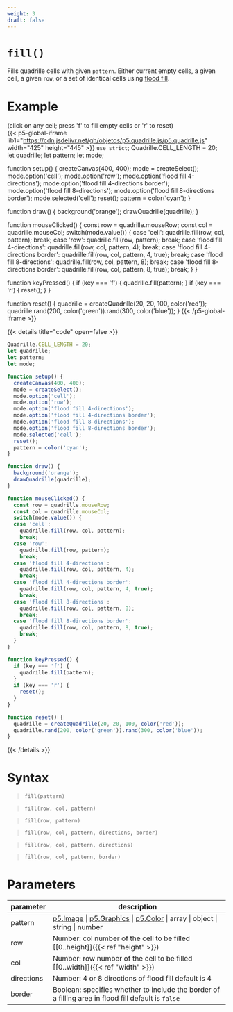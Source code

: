 ```yaml
---
weight: 3
draft: false
---
```


# `fill()`

Fills quadrille cells with given `pattern`. Either current empty cells, a given cell, a given `row`, or a set of identical cells using [flood fill](https://en.m.wikipedia.org/wiki/Flood_fill).

# Example

(click on any cell; press 'f' to fill empty cells or 'r' to reset)\
{{< p5-global-iframe lib1="https://cdn.jsdelivr.net/gh/objetos/p5.quadrille.js/p5.quadrille.js" width="425" height="445" >}}
`use strict`;
Quadrille.CELL_LENGTH = 20;
let quadrille;
let pattern;
let mode;

function setup() {
  createCanvas(400, 400);
  mode = createSelect();
  mode.option('cell');
  mode.option('row');
  mode.option('flood fill 4-directions');
  mode.option('flood fill 4-directions border');
  mode.option('flood fill 8-directions');
  mode.option('flood fill 8-directions border');
  mode.selected('cell');
  reset();
  pattern = color('cyan');
}

function draw() {
  background('orange');
  drawQuadrille(quadrille);
}

function mouseClicked() {
  const row = quadrille.mouseRow;
  const col = quadrille.mouseCol;
  switch(mode.value()) {
  case 'cell':
    quadrille.fill(row, col, pattern);
    break;
  case 'row':
    quadrille.fill(row, pattern);
    break;
  case 'flood fill 4-directions':
    quadrille.fill(row, col, pattern, 4);
    break;
  case 'flood fill 4-directions border':
    quadrille.fill(row, col, pattern, 4, true);
    break;
  case 'flood fill 8-directions':
    quadrille.fill(row, col, pattern, 8);
    break;
  case 'flood fill 8-directions border':
    quadrille.fill(row, col, pattern, 8, true);
    break;
  }
}

function keyPressed() {
  if (key === 'f') {
    quadrille.fill(pattern);
  }
  if (key === 'r') {
    reset();
  }
}

function reset() {
  quadrille = createQuadrille(20, 20, 100, color('red'));
  quadrille.rand(200, color('green')).rand(300, color('blue'));
}
{{< /p5-global-iframe >}}

{{< details title="code" open=false >}}
```js
Quadrille.CELL_LENGTH = 20;
let quadrille;
let pattern;
let mode;

function setup() {
  createCanvas(400, 400);
  mode = createSelect();
  mode.option('cell');
  mode.option('row');
  mode.option('flood fill 4-directions');
  mode.option('flood fill 4-directions border');
  mode.option('flood fill 8-directions');
  mode.option('flood fill 8-directions border');
  mode.selected('cell');
  reset();
  pattern = color('cyan');
}

function draw() {
  background('orange');
  drawQuadrille(quadrille);
}

function mouseClicked() {
  const row = quadrille.mouseRow;
  const col = quadrille.mouseCol;
  switch(mode.value()) {
  case 'cell':
    quadrille.fill(row, col, pattern);
    break;
  case 'row':
    quadrille.fill(row, pattern);
    break;
  case 'flood fill 4-directions':
    quadrille.fill(row, col, pattern, 4);
    break;
  case 'flood fill 4-directions border':
    quadrille.fill(row, col, pattern, 4, true);
    break;
  case 'flood fill 8-directions':
    quadrille.fill(row, col, pattern, 8);
    break;
  case 'flood fill 8-directions border':
    quadrille.fill(row, col, pattern, 8, true);
    break;
  }
}

function keyPressed() {
  if (key === 'f') {
    quadrille.fill(pattern);
  }
  if (key === 'r') {
    reset();
  }
}

function reset() {
  quadrille = createQuadrille(20, 20, 100, color('red'));
  quadrille.rand(200, color('green')).rand(300, color('blue'));
}
```
{{< /details >}}

# Syntax

> `fill(pattern)`

> `fill(row, col, pattern)`

> `fill(row, pattern)`

> `fill(row, col, pattern, directions, border)`

> `fill(row, col, pattern, directions)`

> `fill(row, col, pattern, border)`

# Parameters

| parameter  | description                                                                                                                                                         |
|------------|---------------------------------------------------------------------------------------------------------------------------------------------------------------------|
| pattern    | [p5.Image](https://p5js.org/reference/#/p5.Image) \| [p5.Graphics](https://p5js.org/reference/#/p5.Graphics) \| [p5.Color](https://p5js.org/reference/#/p5.Color) \| array \| object \| string \| number |
| row        | Number: col number of the cell to be filled [\[0..height\]]({{< ref "height" >}})                                                                                   |
| col        | Number: row number of the cell to be filled [\[0..width\]]({{< ref "width" >}})                                                                                     |
| directions | Number: 4 or 8 directions of flood fill default is 4                                                |
| border     | Boolean: specifies whether to include the border of a filling area in flood fill default is `false` |